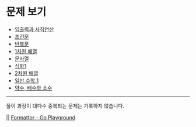 # 문제 보기
- [입출력과 사칙연산](https://www.acmicpc.net/step/1)  
- [조건문](https://www.acmicpc.net/step/4)
- [반복문](https://www.acmicpc.net/step/3)
- [1차원 배열](https://www.acmicpc.net/step/6)
- [문자열](https://www.acmicpc.net/step/7)
- [심화1](https://www.acmicpc.net/step/52)
- [2차원 배열](https://www.acmicpc.net/step/2)
- [일반 수학 1](https://www.acmicpc.net/step/8)
- [약수, 배수와 소수](https://www.acmicpc.net/step/10)

---

풀이 과정이 대다수 중복되는 문제는 기록하지 않습니다.

|| [Formattor - Go Playground](https://go.dev/play/)